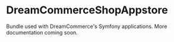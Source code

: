 DreamCommerceShopAppstore
=========================

Bundle used with DreamCommerce's Symfony applications. More documentation coming soon.